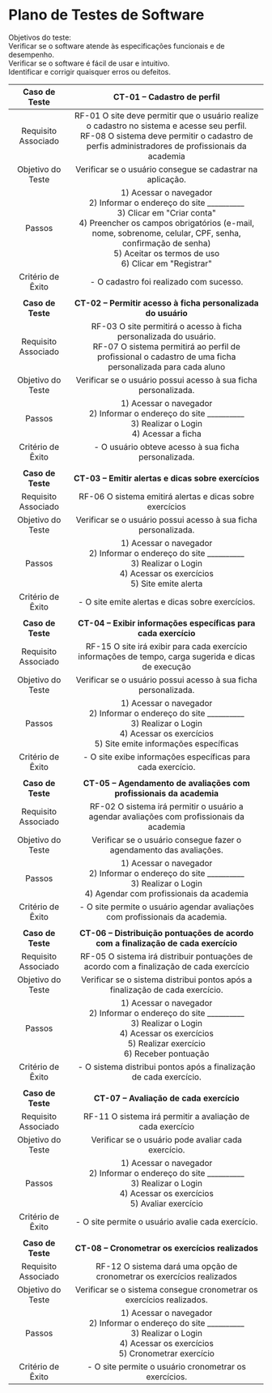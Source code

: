 # Plano de Testes de Software

Objetivos do teste: <br>
Verificar se o software atende às especificações funcionais e de desempenho. <br>
Verificar se o software é fácil de usar e intuitivo. <br>
Identificar e corrigir quaisquer erros ou defeitos.
 
| **Caso de Teste** 	| **CT-01 – Cadastro de perfil** 	|
|:---:	|:---:	|
|	Requisito Associado 	| RF-01	O site deve permitir que o usuário realize o cadastro no sistema e acesse seu perfil.  <br> RF-08	O sistema deve permitir o cadastro de perfis administradores de profissionais da academia |
| Objetivo do Teste 	| Verificar se o usuário consegue se cadastrar na aplicação. |
| Passos 	| 1) Acessar o navegador <br> 2) Informar o endereço do site __________ <br> 3) Clicar em "Criar conta" <br> 4) Preencher os campos obrigatórios (e-mail, nome, sobrenome, celular, CPF, senha, confirmação de senha) <br> 5) Aceitar os termos de uso <br> 6) Clicar em "Registrar" |
|Critério de Êxito | - O cadastro foi realizado com sucesso. |
|  	|  	|
| **Caso de Teste** 	| **CT-02 – Permitir acesso à ficha personalizada do usuário**	|
|Requisito Associado | RF-03	O site permitirá o acesso à ficha personalizada do usuário.  <br> RF-07	O sistema permitirá ao perfil de profissional o cadastro de uma ficha personalizada para cada aluno|
| Objetivo do Teste 	| Verificar se o usuário possui acesso à sua ficha personalizada. |
| Passos 	| 1) Acessar o navegador <br> 2) Informar o endereço do site __________  <br> 3) Realizar o Login  <br> 4) Acessar a ficha  |
|Critério de Êxito | - O usuário obteve acesso à sua ficha personalizada. |
|  	|  	|
| **Caso de Teste** 	| **CT-03 – Emitir alertas e dicas sobre exercícios**	|
|Requisito Associado | RF-06	O sistema emitirá alertas e dicas sobre exercícios |
| Objetivo do Teste 	| Verificar se o usuário possui acesso à sua ficha personalizada. |
| Passos 	| 1) Acessar o navegador <br> 2) Informar o endereço do site __________  <br> 3) Realizar o Login  <br> 4) Acessar os exercícios <br> 5) Site emite alerta  |
|Critério de Êxito | - O site emite alertas e dicas sobre exercícios. |
|  	|  	|
| **Caso de Teste** 	| **CT-04 – Exibir informações específicas para cada exercício**	|
|Requisito Associado | RF-15	O site irá exibir para cada exercício informações de tempo, carga sugerida e dicas de execução |
| Objetivo do Teste 	| Verificar se o usuário possui acesso à sua ficha personalizada. |
| Passos 	| 1) Acessar o navegador <br> 2) Informar o endereço do site __________  <br> 3) Realizar o Login  <br> 4) Acessar os exercícios <br> 5) Site emite informações específicas |
|Critério de Êxito | - O site exibe informações específicas para cada exercício. ||
|  	|  	|
| **Caso de Teste** 	| **CT-05 – Agendamento de avaliações com profissionais da academia**	|
|Requisito Associado | RF-02 O sistema irá permitir o usuário a agendar avaliações com profissionais da academia |
| Objetivo do Teste 	| Verificar se o usuário consegue fazer o agendamento das avaliações. |
| Passos 	| 1) Acessar o navegador <br> 2) Informar o endereço do site __________  <br> 3) Realizar o Login  <br> 4) Agendar com profissionais da academia |
|Critério de Êxito | - O site permite o usuário agendar avaliações com profissionais da academia. ||
|  	|  	|
| **Caso de Teste** 	| **CT-06 – Distribuição pontuações de acordo com a finalização de cada exercício**	|
|Requisito Associado | RF-05 O sistema irá distribuir pontuações de acordo com a finalização de cada exercício |
| Objetivo do Teste 	| Verificar se o sistema distribui pontos após a finalização de cada exercício. |
| Passos 	| 1) Acessar o navegador <br> 2) Informar o endereço do site __________  <br> 3) Realizar o Login  <br> 4) Acessar os exercícios <br> 5) Realizar exercício <br> 6) Receber pontuação
|Critério de Êxito | - O sistema distribui pontos após a finalização de cada exercício. ||
|  	|  	|
| **Caso de Teste** 	| **CT-07 –  Avaliação de cada exercício**	|
|Requisito Associado | RF-11 O sistema irá permitir a avaliação de cada exercício |
| Objetivo do Teste 	| Verificar se o usuário pode avaliar cada exercício. |
| Passos 	| 1) Acessar o navegador <br> 2) Informar o endereço do site __________  <br> 3) Realizar o Login  <br> 4) Acessar os exercícios <br> 5) Avaliar exercício
|Critério de Êxito | - O site permite o usuário avalie cada exercício. ||
|  	|  	|
| **Caso de Teste** 	| **CT-08 – Cronometrar os exercícios realizados**	|
|Requisito Associado | RF-12 O sistema dará uma opção de cronometrar os exercícios realizados |
| Objetivo do Teste 	| Verificar se o sistema consegue cronometrar os exercícios realizados. |
| Passos 	| 1) Acessar o navegador <br> 2) Informar o endereço do site __________  <br> 3) Realizar o Login  <br> 4) Acessar os exercícios <br> 5) Cronometrar exercício
|Critério de Êxito | - O site permite o usuário cronometrar os exercícios. ||
